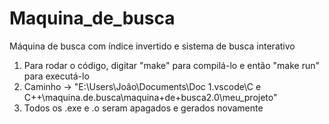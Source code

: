 # Maquina_de_busca
Máquina de busca com índice invertido e sistema de busca interativo
1) Para rodar o código, digitar "make" para compilá-lo e então "make run" para executá-lo
2) Caminho -> "E:\Users\Joâo\Documents\Doc 1\.vscode\C e C++\maquina.de.busca\maquina+de+busca2.0\meu_projeto"
3) Todos os .exe e .o seram apagados e gerados novamente 
